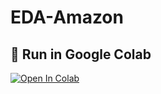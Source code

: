 # EDA-Amazon
## 🔗 Run in Google Colab

[![Open In Colab](https://colab.research.google.com/assets/colab-badge.svg)](https://colab.research.google.com/github/Vijita4/Amazon/blob/main/Sample_EDA_Submission_Template_(1).ipynb)
